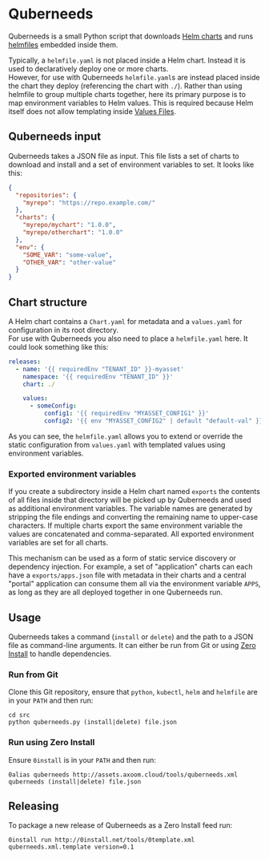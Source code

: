 # Quberneeds

Quberneeds is a small Python script that downloads [Helm charts](https://github.com/kubernetes/helm/blob/master/docs/charts.md) and runs [helmfiles](https://github.com/roboll/helmfile) embedded inside them.

Typically, a `helmfile.yaml` is not placed inside a Helm chart. Instead it is used to declaratively deploy one or more charts.  
However, for use with Quberneeds `helmfile.yaml`s are instead placed inside the chart they deploy (referencing the chart with `./`). Rather than using helmfile to group multiple charts together, here its primary purpose is to map environment variables to Helm values. This is required because Helm itself does not allow templating inside [Values Files](https://github.com/kubernetes/helm/blob/master/docs/chart_template_guide/values_files.md).

## Quberneeds input

Quberneeds takes a JSON file as input. This file lists a set of charts to download and install and a set of environment variables to set. It looks like this:

```json
{
  "repositories": {
    "myrepo": "https://repo.example.com/"
  },
  "charts": {
    "myrepo/mychart": "1.0.0",
    "myrepo/otherchart": "1.0.0"
  },
  "env": {
    "SOME_VAR": "some-value",
    "OTHER_VAR": "other-value"
  }
}
```

## Chart structure

A Helm chart contains a `Chart.yaml` for metadata and a `values.yaml` for configuration in its root directory.  
For use with Quberneeds you also need to place a `helmfile.yaml` here. It could look something like this:

```yaml
releases:
  - name: '{{ requiredEnv "TENANT_ID" }}-myasset'
    namespace: '{{ requiredEnv "TENANT_ID" }}'
    chart: ./

    values:
      - someConfig:
          config1: '{{ requiredEnv "MYASSET_CONFIG1" }}'
          config2: '{{ env "MYASSET_CONFIG2" | default "default-val" }}'
```

As you can see, the `helmfile.yaml` allows you to extend or override the static configuration from `values.yaml` with templated values using environment variables.

### Exported environment variables

If you create a subdirectory inside a Helm chart named `exports` the contents of all files inside that directory will be picked up by Quberneeds and used as additional environment variables. The variable names are generated by stripping the file endings and converting the remaining name to upper-case characters. If multiple charts export the same environment variable the values are concatenated and comma-separated. All exported environment variables are set for all charts.

This mechanism can be used as a form of static service discovery or dependency injection. For example, a set of "application" charts can each have a `exports/apps.json` file with metadata in their charts and a central "portal" application can consume them all via the environment variable `APPS`, as long as they are all deployed together in one Quberneeds run.

## Usage

Quberneeds takes a command (`install` or `delete`) and the path to a JSON file as command-line arguments. It can either be run from Git or using [Zero Install](http://0install.net/) to handle dependencies.

### Run from Git

Clone this Git repository, ensure that `python`, `kubectl`, `helm` and `helmfile` are in your `PATH` and then run:

    cd src
    python quberneeds.py (install|delete) file.json

### Run using Zero Install

Ensure `0install` is in your `PATH` and then run:

    0alias quberneeds http://assets.axoom.cloud/tools/quberneeds.xml
    quberneeds (install|delete) file.json

## Releasing

To package a new release of Quberneeds as a Zero Install feed run:

    0install run http://0install.net/tools/0template.xml quberneeds.xml.template version=0.1
